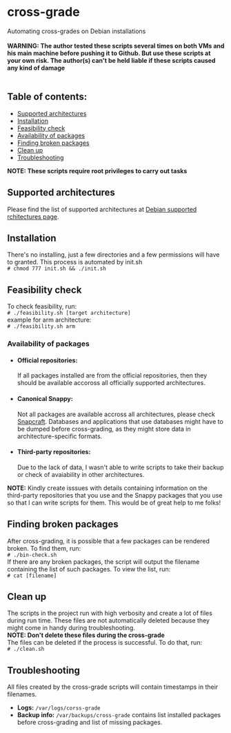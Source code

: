 # cross-grade
Automating cross-grades on Debian installations
<br><br>
**WARNING: The author tested these scripts several times on both VMs and his main machine before pushing it to Github.
But use these scripts at your own risk. The author(s) can't be held liable if these scripts caused any kind of damage**
<br><br>

## Table of contents:

* [Supported architectures](#supported-architectures)
* [Installation](#installation)
* [Feasibility check](#feasibility-check)
* [Availability of packages](#availability-of-packages)
* [Finding broken packages](#finding-broken-packages)
* [Clean up](#clean-up)
* [Troubleshooting](#troubleshooting)

**NOTE: These scripts require root privileges to carry out tasks**

## Supported architectures
Please find the list of supported architectures at [Debian supported rchitectures page](https://wiki.debian.org/SupportedArchitectures). 

## Installation 
There's no installing, just a few directories and a few permissions will have to granted. This process is automated by init.sh
<br>
`# chmod 777 init.sh && ./init.sh` 
<br>

## Feasibility check
To check feasibility, run:
<br>
`# ./feasibility.sh [target architecture]`
<br>
example for arm architecture:
<br>
`# ./feasibility.sh arm`
### Availability of packages
* #### Official repositories: 
    If all packages installed are from the official repositories, then they should be available accoross all officially supported architectures. 
* #### Canonical Snappy: 
    Not all packages are available accross all architectures, please check [Snapcraft](https://snapcraft.io/). Databases and applications that use databases might have to be dumped before cross-grading, as they might store data in architecture-specific formats.
* #### Third-party repositories: 
    Due to the lack of data, I wasn't able to write scripts to take their backup or check of avaiability in other architectures. 

**NOTE:** Kindly create isssues with details containing information on the third-party repositories that you use and the Snappy packages that you use so that I can write scripts for them. This would be of great help to me folks!

## Finding broken packages
After cross-grading, it is possible that a few packages can be rendered broken. To find them, run:
<br>
`# ./bin-check.sh`
<br>
If there are any broken packages, the script will output the filename containing the list of such packages. To view the list, run:
<br>
`# cat [filename]`
<br>
## Clean up
The scripts in the project run with high verbosity and create a lot of files during run time. 
These files are not automatically deleted because they might come in handy during troubleshooting. 
<br>
**NOTE: Don't delete these files during the cross-grade**
<br>
The files can be deleted if the process is successful. To do that, run:
<br>
`# ./clean.sh`
## Troubleshooting
All files created by the cross-grade scripts will contain timestamps in their filenames. 
<br>
+ **Logs:** 
`/var/logs/corss-grade`
+ **Backup info:**
`/var/backups/cross-grade`
contains list installed packages before cross-grading and list of missing packages.

